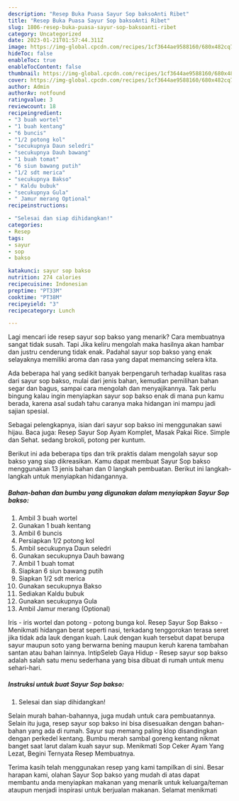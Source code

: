 ```yaml
---
description: "Resep Buka Puasa Sayur Sop baksoAnti Ribet"
title: "Resep Buka Puasa Sayur Sop baksoAnti Ribet"
slug: 1806-resep-buka-puasa-sayur-sop-baksoanti-ribet
category: Uncategorized
date: 2023-01-21T01:57:44.311Z
image: https://img-global.cpcdn.com/recipes/1cf3644ae9588160/680x482cq70/sayur-sop-bakso-foto-resep-utama.jpg
hideToc: false
enableToc: true
enableTocContent: false
thumbnail: https://img-global.cpcdn.com/recipes/1cf3644ae9588160/680x482cq70/sayur-sop-bakso-foto-resep-utama.jpg
cover: https://img-global.cpcdn.com/recipes/1cf3644ae9588160/680x482cq70/sayur-sop-bakso-foto-resep-utama.jpg
author: Admin
authorAv: notfound
ratingvalue: 3
reviewcount: 18
recipeingredient:
- "3 buah wortel"
- "1 buah kentang"
- "6 buncis"
- "1/2 potong kol"
- "secukupnya Daun seledri"
- "secukupnya Dauh bawang"
- "1 buah tomat"
- "6 siun bawang putih"
- "1/2 sdt merica"
- "secukupnya Bakso"
- " Kaldu bubuk"
- "secukupnya Gula"
- " Jamur merang Optional"
recipeinstructions:

- "Selesai dan siap dihidangkan!"
categories:
- Resep
tags:
- sayur
- sop
- bakso

katakunci: sayur sop bakso 
nutrition: 274 calories
recipecuisine: Indonesian
preptime: "PT33M"
cooktime: "PT38M"
recipeyield: "3"
recipecategory: Lunch

---
```



Lagi mencari ide resep sayur sop bakso yang menarik? Cara membuatnya sangat tidak susah. Tapi Jika keliru mengolah maka hasilnya akan hambar dan justru cenderung tidak enak. Padahal sayur sop bakso yang enak selayaknya memiliki aroma dan rasa yang dapat memancing selera kita.


Ada beberapa hal yang sedikit banyak berpengaruh terhadap kualitas rasa dari sayur sop bakso, mulai dari jenis bahan, kemudian pemilihan bahan segar dan bagus, sampai cara mengolah dan menyajikannya. Tak perlu bingung kalau ingin menyiapkan sayur sop bakso enak di mana pun kamu berada, karena asal sudah tahu caranya maka hidangan ini mampu jadi sajian spesial.

Sebagai pelengkapnya, isian dari sayur sop bakso ini menggunakan sawi hijau. Baca juga: Resep Sayur Sop Ayam Komplet, Masak Pakai Rice. Simple dan Sehat. sedang brokoli, potong per kuntum.


Berikut ini ada beberapa tips dan trik praktis dalam mengolah sayur sop bakso yang siap dikreasikan. Kamu dapat membuat Sayur Sop bakso menggunakan 13 jenis bahan dan 0 langkah pembuatan. Berikut ini langkah-langkah untuk menyiapkan hidangannya.

<!--inarticleads1-->

##### Bahan-bahan dan bumbu yang digunakan dalam menyiapkan Sayur Sop bakso:

1. Ambil 3 buah wortel
1. Gunakan 1 buah kentang
1. Ambil 6 buncis
1. Persiapkan 1/2 potong kol
1. Ambil secukupnya Daun seledri
1. Gunakan secukupnya Dauh bawang
1. Ambil 1 buah tomat
1. Siapkan 6 siun bawang putih
1. Siapkan 1/2 sdt merica
1. Gunakan secukupnya Bakso
1. Sediakan  Kaldu bubuk
1. Gunakan secukupnya Gula
1. Ambil  Jamur merang (Optional)


Iris - iris wortel dan potong - potong bunga kol. Resep Sayur Sop Bakso - Menikmati hidangan berat seperti nasi, terkadang tenggorokan terasa seret jika tidak ada lauk dengan kuah. Lauk dengan kuah tersebut dapat berupa sayur maupun soto yang berwarna bening maupun keruh karena tambahan santan atau bahan lainnya. IntipSeleb Gaya Hidup - Resep sayur sop bakso adalah salah satu menu sederhana yang bisa dibuat di rumah untuk menu sehari-hari. 

<!--inarticleads2-->

##### Instruksi untuk buat Sayur Sop bakso:


1. Selesai dan siap dihidangkan!

Selain murah bahan-bahannya, juga mudah untuk cara pembuatannya. Selain itu juga, resep sayur sop bakso ini bisa disesuaikan dengan bahan-bahan yang ada di rumah. Sayur sup memang paling klop disandingkan dengan perkedel kentang. Bumbu merah sambal goreng kentang nikmat banget saat larut dalam kuah sayur sup. Menikmati Sop Ceker Ayam Yang Lezat, Begini Ternyata Resep Membuatnya. 

Terima kasih telah menggunakan resep yang kami tampilkan di sini. Besar harapan kami, olahan Sayur Sop bakso yang mudah di atas dapat membantu anda menyiapkan makanan yang menarik untuk keluarga/teman ataupun menjadi inspirasi untuk berjualan makanan. Selamat menikmati
